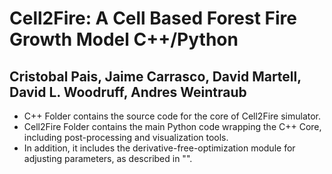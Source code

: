 # Cell2Fire: A Cell Based Forest Fire Growth Model  C++/Python
## Cristobal Pais, Jaime Carrasco, David Martell, David L. Woodruff, Andres Weintraub
- C++ Folder contains the source code for the core of Cell2Fire simulator.
- Cell2Fire Folder contains the main Python code wrapping the C++ Core, including post-processing and visualization tools. 
- In addition, it includes the derivative-free-optimization module for adjusting parameters, as described in "".